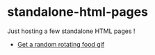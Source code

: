 # standalone-html-pages
Just hosting a few standalone HTML pages !
- [Get a random rotating food gif](https://charlignon.github.io/standalone-html-pages/randomRotatingFoodGif.html)
